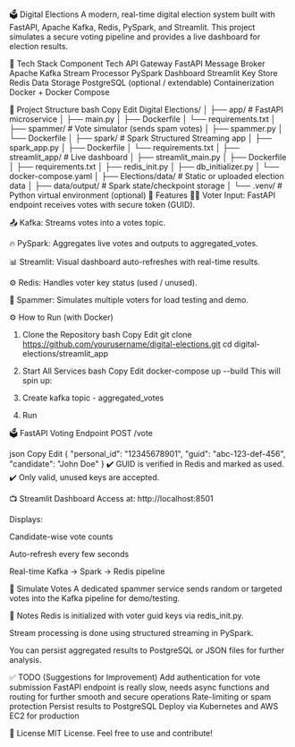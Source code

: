 🗳️ Digital Elections
A modern, real-time digital election system built with FastAPI, Apache Kafka, Redis, PySpark, and Streamlit. This project simulates a secure voting pipeline and provides a live dashboard for election results.

🔧 Tech Stack
Component	Tech
API Gateway	FastAPI
Message Broker	Apache Kafka
Stream Processor PySpark
Dashboard	Streamlit
Key Store	Redis
Data Storage	PostgreSQL (optional / extendable)
Containerization	Docker + Docker Compose

📁 Project Structure
bash
Copy
Edit
Digital Elections/
│
├── app/                  # FastAPI microservice
│   ├── main.py
│   ├── Dockerfile
│   └── requirements.txt
│
├── spammer/              # Vote simulator (sends spam votes)
│   ├── spammer.py
│   └── Dockerfile
│
├── spark/                # Spark Structured Streaming app
│   ├── spark_app.py
│   ├── Dockerfile
│   └── requirements.txt
│
├── streamlit_app/        # Live dashboard
│   ├── streamlit_main.py
│   ├── Dockerfile
│   ├── requirements.txt
│   ├── redis_init.py
│   ├── db_initializer.py
│   └── docker-compose.yaml
│
├── Elections/data/       # Static or uploaded election data
│
├── data/output/          # Spark state/checkpoint storage
│
└── .venv/                # Python virtual environment (optional)
🚀 Features
🧑‍💻 Voter Input: FastAPI endpoint receives votes with secure token (GUID).

📤 Kafka: Streams votes into a votes topic.

🔥 PySpark: Aggregates live votes and outputs to aggregated_votes.

📊 Streamlit: Visual dashboard auto-refreshes with real-time results.

⚙️ Redis: Handles voter key status (used / unused).

🤖 Spammer: Simulates multiple voters for load testing and demo.

⚙️ How to Run (with Docker)
1. Clone the Repository
bash
Copy
Edit
git clone https://github.com/yourusername/digital-elections.git
cd digital-elections/streamlit_app
2. Start All Services
bash
Copy
Edit
docker-compose up --build
This will spin up:

3. Create kafka topic - aggregated_votes

4. Run 


🗳️ FastAPI Voting Endpoint
POST /vote

json
Copy
Edit
{
  "personal_id": "12345678901",
  "guid": "abc-123-def-456",
  "candidate": "John Doe"
}
✔️ GUID is verified in Redis and marked as used.
✔️ Only valid, unused keys are accepted.

📺 Streamlit Dashboard
Access at:
http://localhost:8501

Displays:

Candidate-wise vote counts

Auto-refresh every few seconds

Real-time Kafka → Spark → Redis pipeline

🧪 Simulate Votes
A dedicated spammer service sends random or targeted votes into the Kafka pipeline for demo/testing.

📌 Notes
Redis is initialized with voter guid keys via redis_init.py.

Stream processing is done using structured streaming in PySpark.

You can persist aggregated results to PostgreSQL or JSON files for further analysis.

✅ TODO (Suggestions for Improvement)
 Add authentication for vote submission
 FastAPI endpoint is really slow, needs async functions and routing for further smooth and secure operations
 Rate-limiting or spam protection
 Persist results to PostgreSQL
 Deploy via Kubernetes and AWS EC2 for production


📄 License
MIT License.
Feel free to use and contribute!

